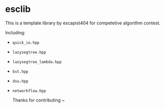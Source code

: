 # esclib

This is a template library by escapist404 for competetive algorithm contest.

Including:

* `quick_io.hpp`
* `lazysegtree.hpp`
* `lazysegtree_lambda.hpp`
* `bst.hpp`
* `dsu.hpp`
* `networkflow.hpp`

  Thanks for contributing ~
